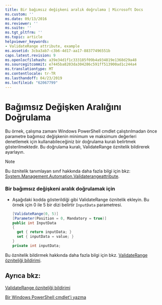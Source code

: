 ```yaml
---
title: Bir bağımsız değişkeni aralık doğrulama | Microsoft Docs
ms.custom: ''
ms.date: 09/13/2016
ms.reviewer: ''
ms.suite: ''
ms.tgt_pltfrm: ''
ms.topic: article
helpviewer_keywords:
- ValidateRange attribute, example
ms.assetid: 3cba3ab7-c3b6-4d17-aa17-88377496551b
caps.latest.revision: 9
ms.openlocfilehash: a39e34d1f1c333185f09b4a934819e1368d29a48
ms.sourcegitcommit: e7445ba8203da304286c591ff513900ad1c244a4
ms.translationtype: MT
ms.contentlocale: tr-TR
ms.lasthandoff: 04/23/2019
ms.locfileid: "62067799"
---
```

# <a name="how-to-validate-an-argument-range"></a>Bağımsız Değişken Aralığını Doğrulama

Bu örnek, çalışma zamanı Windows PowerShell cmdlet çalıştırılmadan önce parametre bağımsız değişkenin minimum ve maksimum değerleri denetlemek için kullanabileceğiniz bir doğrulama kuralı belirtmek gösterilmektedir. Bu doğrulama kuralı, ValidateRange öznitelik bildirerek ayarlayın.

> [!NOTE]
> Bu öznitelik tanımlayan sınıf hakkında daha fazla bilgi için bkz: [System.Management.Automation.Validaterangeattribute](/dotnet/api/System.Management.Automation.ValidateRangeAttribute).

### <a name="to-validate-an-argument-range"></a>Bir bağımsız değişkeni aralık doğrulamak için

- Aşağıdaki kodda gösterildiği gibi ValidateRange öznitelik ekleyin. Bu örnek için 0 ile 5 bir dizi belirtir `InputData` parametresi.

    ```csharp
    [ValidateRange(0, 5)]
    [Parameter(Position = 0, Mandatory = true)]
    public int InputData
    {
      get { return inputData; }
      set { inputData = value; }
    }
    private int inputData;
    ```

Bu öznitelik bildirmek hakkında daha fazla bilgi için bkz. [ValidateRange özniteliği bildirimi](./validaterange-attribute-declaration.md).

## <a name="see-also"></a>Ayrıca bkz:

[ValidateRange özniteliği bildirimi](./validaterange-attribute-declaration.md)

[Bir Windows PowerShell cmdlet'i yazma](./writing-a-windows-powershell-cmdlet.md)
